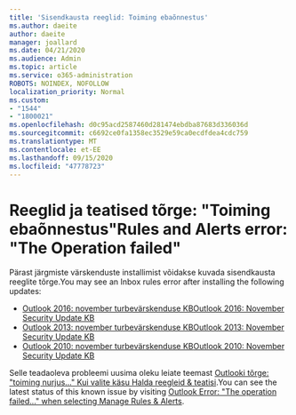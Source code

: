 ```yaml
---
title: 'Sisendkausta reeglid: Toiming ebaõnnestus'
ms.author: daeite
author: daeite
manager: joallard
ms.date: 04/21/2020
ms.audience: Admin
ms.topic: article
ms.service: o365-administration
ROBOTS: NOINDEX, NOFOLLOW
localization_priority: Normal
ms.custom:
- "1544"
- "1800021"
ms.openlocfilehash: d0c95acd2587460d281474ebdba87683d336036d
ms.sourcegitcommit: c6692ce0fa1358ec3529e59ca0ecdfdea4cdc759
ms.translationtype: MT
ms.contentlocale: et-EE
ms.lasthandoff: 09/15/2020
ms.locfileid: "47778723"
---
```

# <a name="rules-and-alerts-error-the-operation-failed"></a><span data-ttu-id="704f1-102">Reeglid ja teatised tõrge: "Toiming ebaõnnestus"</span><span class="sxs-lookup"><span data-stu-id="704f1-102">Rules and Alerts error: "The Operation failed"</span></span>

<span data-ttu-id="704f1-103">Pärast järgmiste värskenduste installimist võidakse kuvada sisendkausta reeglite tõrge.</span><span class="sxs-lookup"><span data-stu-id="704f1-103">You may see an Inbox rules error after installing the following updates:</span></span>

- [<span data-ttu-id="704f1-104">Outlook 2016: november turbevärskenduse KB</span><span class="sxs-lookup"><span data-stu-id="704f1-104">Outlook 2016: November Security Update KB</span></span>](https://support.microsoft.com/help/4461506)
- [<span data-ttu-id="704f1-105">Outlook 2013: november turbevärskenduse KB</span><span class="sxs-lookup"><span data-stu-id="704f1-105">Outlook 2013: November Security Update KB</span></span>](https://support.microsoft.com/help/4461486)
- [<span data-ttu-id="704f1-106">Outlook 2010: november turbevärskenduse KB</span><span class="sxs-lookup"><span data-stu-id="704f1-106">Outlook 2010: November Security Update KB</span></span>](https://support.microsoft.com/help/4461585)

<span data-ttu-id="704f1-107">Selle teadaoleva probleemi uusima oleku leiate teemast [Outlooki tõrge: "toiming nurjus..." Kui valite käsu Halda reegleid & teatisi](https://support.office.com/article/Outlook-Error-The-operation-failed-when-selecting-Manage-Rules-Alerts-64b6ff77-98c2-4564-9cbf-25bd8e17fb8b%20).</span><span class="sxs-lookup"><span data-stu-id="704f1-107">You can see the latest status of this known issue by visiting [Outlook Error: "The operation failed..." when selecting Manage Rules & Alerts](https://support.office.com/article/Outlook-Error-The-operation-failed-when-selecting-Manage-Rules-Alerts-64b6ff77-98c2-4564-9cbf-25bd8e17fb8b%20).</span></span>